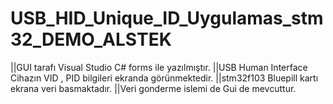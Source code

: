 # USB_HID_Unique_ID_Uygulamas_stm32_DEMO_ALSTEK

||GUI tarafı Visual Studio C# forms ile yazılmıştır.
||USB Human Interface Cihazın VID , PID bilgileri ekranda görünmektedir.
||stm32f103 Bluepill kartı ekrana veri basmaktadır.
||Veri gonderme islemi de Gui de mevcuttur.
